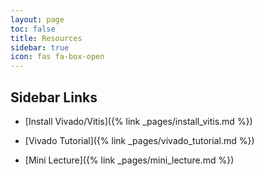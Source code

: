 ```yaml
---
layout: page
toc: false
title: Resources
sidebar: true
icon: fas fa-box-open
---
```


## Sidebar Links



* [Install Vivado/Vitis]({% link _pages/install_vitis.md %})
* [Vivado Tutorial]({% link _pages/vivado_tutorial.md %})


* [Mini Lecture]({% link _pages/mini_lecture.md %})